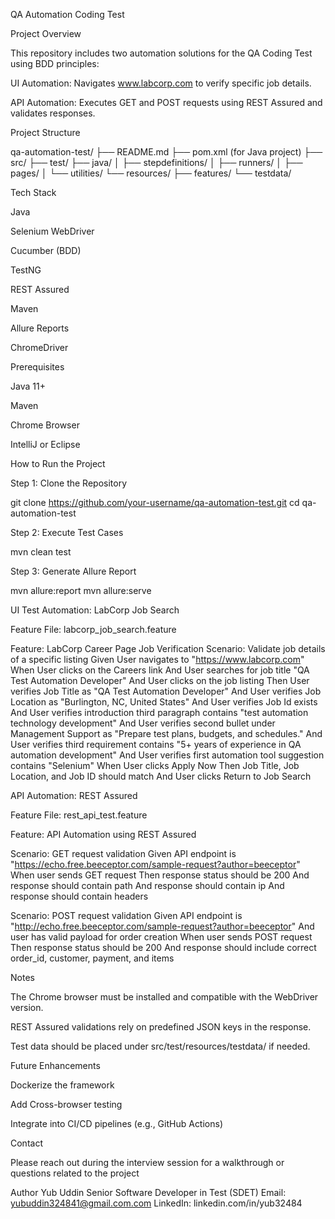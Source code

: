 QA Automation Coding Test

Project Overview

This repository includes two automation solutions for the QA Coding Test using BDD principles:

UI Automation: Navigates www.labcorp.com to verify specific job details.

API Automation: Executes GET and POST requests using REST Assured and validates responses.

Project Structure

qa-automation-test/
├── README.md
├── pom.xml (for Java project)
├── src/
├── test/
├── java/
│   ├── stepdefinitions/
│   ├── runners/
│   ├── pages/
│   └── utilities/
└── resources/
├── features/
└── testdata/

Tech Stack

Java

Selenium WebDriver

Cucumber (BDD)

TestNG

REST Assured

Maven

Allure Reports

ChromeDriver

Prerequisites

Java 11+

Maven

Chrome Browser

IntelliJ or Eclipse

How to Run the Project

Step 1: Clone the Repository

git clone https://github.com/your-username/qa-automation-test.git
cd qa-automation-test

Step 2: Execute Test Cases

mvn clean test

Step 3: Generate Allure Report

mvn allure:report
mvn allure:serve

UI Test Automation: LabCorp Job Search

Feature File: labcorp_job_search.feature

Feature: LabCorp Career Page Job Verification
Scenario: Validate job details of a specific listing
Given User navigates to "https://www.labcorp.com"
When User clicks on the Careers link
And User searches for job title "QA Test Automation Developer"
And User clicks on the job listing
Then User verifies Job Title as "QA Test Automation Developer"
And User verifies Job Location as "Burlington, NC, United States"
And User verifies Job Id exists
And User verifies introduction third paragraph contains "test automation technology development"
And User verifies second bullet under Management Support as "Prepare test plans, budgets, and schedules."
And User verifies third requirement contains "5+ years of experience in QA automation development"
And User verifies first automation tool suggestion contains "Selenium"
When User clicks Apply Now
Then Job Title, Job Location, and Job ID should match
And User clicks Return to Job Search

API Automation: REST Assured

Feature File: rest_api_test.feature

Feature: API Automation using REST Assured

Scenario: GET request validation
Given API endpoint is "https://echo.free.beeceptor.com/sample-request?author=beeceptor"
When user sends GET request
Then response status should be 200
And response should contain path
And response should contain ip
And response should contain headers

Scenario: POST request validation
Given API endpoint is "http://echo.free.beeceptor.com/sample-request?author=beeceptor"
And user has valid payload for order creation
When user sends POST request
Then response status should be 200
And response should include correct order_id, customer, payment, and items

Notes

The Chrome browser must be installed and compatible with the WebDriver version.

REST Assured validations rely on predefined JSON keys in the response.

Test data should be placed under src/test/resources/testdata/ if needed.

Future Enhancements

Dockerize the framework

Add Cross-browser testing

Integrate into CI/CD pipelines (e.g., GitHub Actions)

Contact

Please reach out during the interview session for a walkthrough or questions related to the project

Author
Yub Uddin
Senior Software Developer in Test (SDET)
Email: yubuddin324841@gmail.com.com
LinkedIn: linkedin.com/in/yub32484
